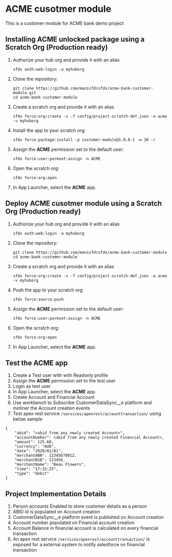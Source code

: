 # ACME cusotmer module

This is a customer module for ACME bank demo project

## Installing ACME unlocked package using a Scratch Org (Production ready)

1. Authorize your hub org and provide it with an alias 

    ```
    sfdx auth:web:login -a myhuborg
    ```

2. Clone the repository:

    ```
    git clone https://github.com/manisfdcsfdx/acme-bank-customer-module.git
    cd acme-bank-customer-module
    ```

3. Create a scratch org and provide it with an alias 

    ```
    sfdx force:org:create -s -f config/project-scratch-def.json -a acme -v myhuborg
    ```

4. Install the app to your scratch org:

    ```
    sfdx force:package:install -p customer-module@1.0.0-1 -w 30 -r 
    ```

5. Assign the **ACME** permission set to the default user:

    ```
    sfdx force:user:permset:assign -n ACME
    ```

7. Open the scratch org:

    ```
    sfdx force:org:open
    ```

8.  In App Launcher, select the **ACME** app.

## Deploy ACME cusotmer module using a Scratch Org (Production ready)


1. Authorize your hub org and provide it with an alias 

    ```
    sfdx auth:web:login -a myhuborg
    ```

2. Clone the repository:

    ```
    git clone https://github.com/manisfdcsfdx/acme-bank-customer-module
    cd acme-bank-customer-module
    ```

3. Create a scratch org and provide it with an alias 

    ```
    sfdx force:org:create -s -f config/project-scratch-def.json -a acme -v myhuborg
    ```

4. Push the app to your scratch org:

    ```
    sfdx force:source:push
    ```

5. Assign the **ACME** permission set to the default user:

    ```
    sfdx force:user:permset:assign -n ACME
    ```

7. Open the scratch org:

    ```
    sfdx force:org:open
    ```

8.  In App Launcher, select the **ACME** app.


## Test the ACME app

1. Create a Test user with with Readonly profile
2. Assign the **ACME** permission set to the test user
3. Login as test user
4. In App Launcher, select the **ACME** app.
5. Create Account and Financial Account
6. Use workbench to Subscribe CustomerDataSync__e platform and motiner the Account creation events
7. Test apex rest service `/services/apexrest/accounttransaction/` using below sample

``` 
{
    "abid": "<abid from any newly created Account>",
    "accountNumber": <abid from any newly created Financial Account>,
    "amount": 125.68,
    "currency": "AUD",
    "date": "2020/01/01",
    "merchantABN": 12345678912,
    "merchantBSB": 123456,
    "merchantName": "Beau Flowers",
    "time": "17:32:25",
    "type": "debit"
}
```

## Project Implementation Details
1. Person accounts Enabled to store customer details as a person
2. ABID id is populated on Account creation
3. CustomerDataSync__e platform event is published on Account creation
4. Account number populated on Financial account creation
5. Account Balance in financial account is calculated on every financial transaction
6. An apex rest service `/services/apexrest/accounttransaction/` is exposed for a external system to notify salesforce on financial transaction